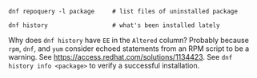 
```
dnf repoquery -l package     # list files of uninstalled package

dnf history                  # what's been installed lately

```

Why does `dnf history` have `EE` in the `Altered` column? Probably because
`rpm`, `dnf`, and `yum` consider echoed statements from an RPM script to be a
warning. See https://access.redhat.com/solutions/1134423. See `dnf history
info <package>` to verify a successful installation.

